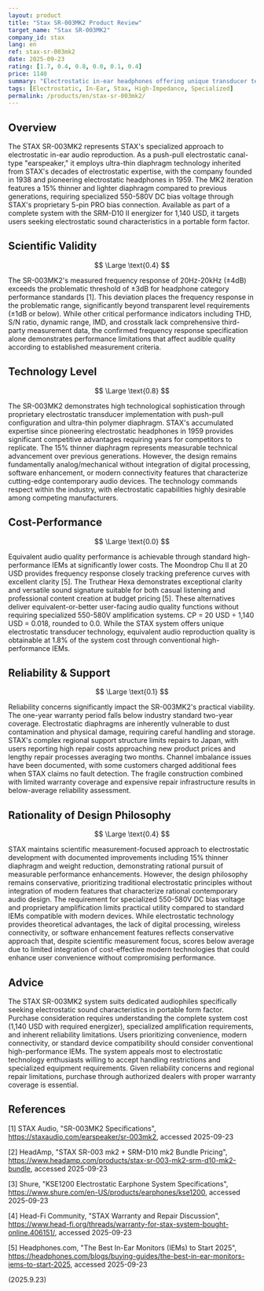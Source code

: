 ```yaml
---
layout: product
title: "Stax SR-003MK2 Product Review"
target_name: "Stax SR-003MK2"
company_id: stax
lang: en
ref: stax-sr-003mk2
date: 2025-09-23
rating: [1.7, 0.4, 0.8, 0.0, 0.1, 0.4]
price: 1140
summary: "Electrostatic in-ear headphones offering unique transducer technology with specialized amplification requirements, representing the most affordable entry into electrostatic in-ear audio but hampered by reliability concerns and conservative design philosophy."
tags: [Electrostatic, In-Ear, Stax, High-Impedance, Specialized]
permalink: /products/en/stax-sr-003mk2/
---
```


## Overview

The STAX SR-003MK2 represents STAX's specialized approach to electrostatic in-ear audio reproduction. As a push-pull electrostatic canal-type "earspeaker," it employs ultra-thin diaphragm technology inherited from STAX's decades of electrostatic expertise, with the company founded in 1938 and pioneering electrostatic headphones in 1959. The MK2 iteration features a 15% thinner and lighter diaphragm compared to previous generations, requiring specialized 550-580V DC bias voltage through STAX's proprietary 5-pin PRO bias connection. Available as part of a complete system with the SRM-D10 II energizer for 1,140 USD, it targets users seeking electrostatic sound characteristics in a portable form factor.

## Scientific Validity

$$ \Large \text{0.4} $$

The SR-003MK2's measured frequency response of 20Hz-20kHz (±4dB) exceeds the problematic threshold of ±3dB for headphone category performance standards [1]. This deviation places the frequency response in the problematic range, significantly beyond transparent level requirements (±1dB or below). While other critical performance indicators including THD, S/N ratio, dynamic range, IMD, and crosstalk lack comprehensive third-party measurement data, the confirmed frequency response specification alone demonstrates performance limitations that affect audible quality according to established measurement criteria.

## Technology Level

$$ \Large \text{0.8} $$

The SR-003MK2 demonstrates high technological sophistication through proprietary electrostatic transducer implementation with push-pull configuration and ultra-thin polymer diaphragm. STAX's accumulated expertise since pioneering electrostatic headphones in 1959 provides significant competitive advantages requiring years for competitors to replicate. The 15% thinner diaphragm represents measurable technical advancement over previous generations. However, the design remains fundamentally analog/mechanical without integration of digital processing, software enhancement, or modern connectivity features that characterize cutting-edge contemporary audio devices. The technology commands respect within the industry, with electrostatic capabilities highly desirable among competing manufacturers.

## Cost-Performance

$$ \Large \text{0.0} $$

Equivalent audio quality performance is achievable through standard high-performance IEMs at significantly lower costs. The Moondrop Chu II at 20 USD provides frequency response closely tracking preference curves with excellent clarity [5]. The Truthear Hexa demonstrates exceptional clarity and versatile sound signature suitable for both casual listening and professional content creation at budget pricing [5]. These alternatives deliver equivalent-or-better user-facing audio quality functions without requiring specialized 550-580V amplification systems. CP = 20 USD ÷ 1,140 USD = 0.018, rounded to 0.0. While the STAX system offers unique electrostatic transducer technology, equivalent audio reproduction quality is obtainable at 1.8% of the system cost through conventional high-performance IEMs.

## Reliability & Support

$$ \Large \text{0.1} $$

Reliability concerns significantly impact the SR-003MK2's practical viability. The one-year warranty period falls below industry standard two-year coverage. Electrostatic diaphragms are inherently vulnerable to dust contamination and physical damage, requiring careful handling and storage. STAX's complex regional support structure limits repairs to Japan, with users reporting high repair costs approaching new product prices and lengthy repair processes averaging two months. Channel imbalance issues have been documented, with some customers charged additional fees when STAX claims no fault detection. The fragile construction combined with limited warranty coverage and expensive repair infrastructure results in below-average reliability assessment.

## Rationality of Design Philosophy

$$ \Large \text{0.4} $$

STAX maintains scientific measurement-focused approach to electrostatic development with documented improvements including 15% thinner diaphragm and weight reduction, demonstrating rational pursuit of measurable performance enhancements. However, the design philosophy remains conservative, prioritizing traditional electrostatic principles without integration of modern features that characterize rational contemporary audio design. The requirement for specialized 550-580V DC bias voltage and proprietary amplification limits practical utility compared to standard IEMs compatible with modern devices. While electrostatic technology provides theoretical advantages, the lack of digital processing, wireless connectivity, or software enhancement features reflects conservative approach that, despite scientific measurement focus, scores below average due to limited integration of cost-effective modern technologies that could enhance user convenience without compromising performance.

## Advice

The STAX SR-003MK2 system suits dedicated audiophiles specifically seeking electrostatic sound characteristics in portable form factor. Purchase consideration requires understanding the complete system cost (1,140 USD with required energizer), specialized amplification requirements, and inherent reliability limitations. Users prioritizing convenience, modern connectivity, or standard device compatibility should consider conventional high-performance IEMs. The system appeals most to electrostatic technology enthusiasts willing to accept handling restrictions and specialized equipment requirements. Given reliability concerns and regional repair limitations, purchase through authorized dealers with proper warranty coverage is essential.

## References

[1] STAX Audio, "SR-003MK2 Specifications", https://staxaudio.com/earspeaker/sr-003mk2, accessed 2025-09-23

[2] HeadAmp, "STAX SR-003 mk2 + SRM-D10 mk2 Bundle Pricing", https://www.headamp.com/products/stax-sr-003-mk2-srm-d10-mk2-bundle, accessed 2025-09-23

[3] Shure, "KSE1200 Electrostatic Earphone System Specifications", https://www.shure.com/en-US/products/earphones/kse1200, accessed 2025-09-23

[4] Head-Fi Community, "STAX Warranty and Repair Discussion", https://www.head-fi.org/threads/warranty-for-stax-system-bought-online.406151/, accessed 2025-09-23

[5] Headphones.com, "The Best In-Ear Monitors (IEMs) to Start 2025", https://headphones.com/blogs/buying-guides/the-best-in-ear-monitors-iems-to-start-2025, accessed 2025-09-23

(2025.9.23)